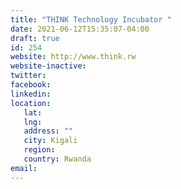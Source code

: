 ```yaml
---
title: "THINK Technology Incubator "
date: 2021-06-12T15:35:07-04:00
draft: true
id: 254
website: http://www.think.rw
website-inactive: 
twitter: 
facebook: 
linkedin: 
location: 
   lat: 
   lng: 
   address: ""
   city: Kigali
   region: 
   country: Rwanda
email: 
---
```


